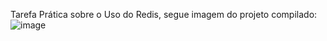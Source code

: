 Tarefa Prática sobre o Uso do Redis, segue imagem do projeto compilado:
![image](https://github.com/AnnaBeatrizds/Java-Fatec/assets/143669829/a934007a-a3fe-4d83-b1e5-708bd18aab88)

